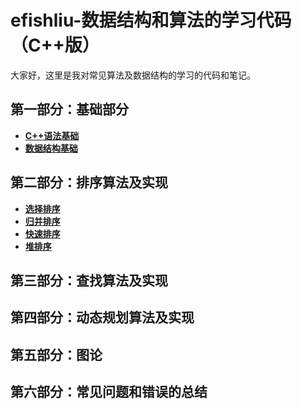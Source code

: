# efishliu-数据结构和算法的学习代码（C++版）
大家好，这里是我对常见算法及数据结构的学习的代码和笔记。

## 第一部分：基础部分
* **[C++语法基础](/C++语法基础)**
* **[数据结构基础](/数据结构基础)**

## 第二部分：排序算法及实现
* **[选择排序](/排序算法及实现/SelectSort.cpp)**
* **[归并排序](/排序算法及实现/MergeSort.cpp)**
* **[快速排序](/排序算法及实现/QuickSort.cpp)**
* **[堆排序](/排序算法及实现/HeapSort.cpp)**

## 第三部分：查找算法及实现

## 第四部分：动态规划算法及实现

## 第五部分：图论

## 第六部分：常见问题和错误的总结
